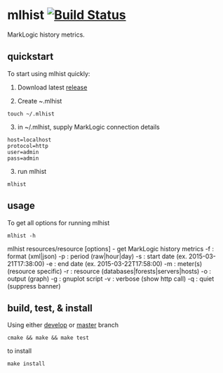 # mlhist [![Build Status](https://travis-ci.org/JamFuller/mlhist.svg?branch=develop)](https://travis-ci.org/JamFuller/mlhist)

MarkLogic history metrics.

## quickstart

To start using mlhist quickly:

1. Download latest [release](https://github.com/JamFuller/mlhist/releases)

2. Create ~.mlhist 

```
touch ~/.mlhist
```

3. in ~/.mlhist, supply MarkLogic connection details

```
host=localhost
protocol=http
user=admin
pass=admin
```

3. run mlhist 

```
mlhist
```

## usage

To get all options for running mlhist 

```
mlhist -h
```

mlhist resources/resource [options] - get MarkLogic history metrics
    -f    : format (xml|json)
    -p    : period (raw|hour|day)
    -s    : start date (ex. 2015-03-21T17:38:00)
    -e    : end date (ex. 2015-03-22T17:58:00)
    -m    : meter(s) (resource specific)
    -r    : resource (databases|forests|servers|hosts)
    -o    : output (graph)
    -g    : gnuplot script
    -v    : verbose (show http call)
    -q    : quiet (suppress banner)


## build, test, & install

Using either [develop](https://github.com/JamFuller/mlhist/tree/develop) or [master](https://github.com/JamFuller/mlhist/tree/master) branch

```
cmake && make && make test

```
to install 

```
make install

```

